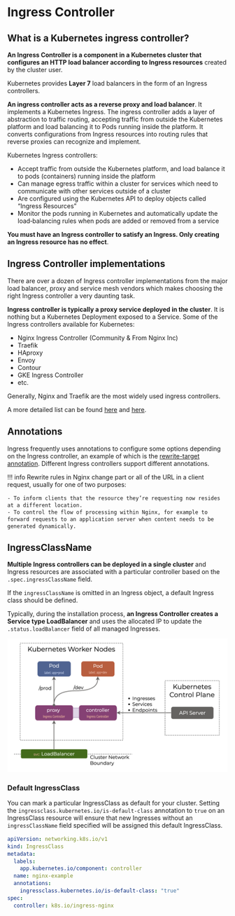 # Ingress Controller

## What is a Kubernetes ingress controller?

**An Ingress Controller is a component in a Kubernetes cluster that configures an HTTP load balancer according to Ingress resources** created by the cluster user.

Kubernetes provides **Layer 7** load balancers in the form of an Ingress controllers.

**An ingress controller acts as a reverse proxy and load balancer**. It implements a Kubernetes Ingress. The ingress controller adds a layer of abstraction to traffic routing, accepting traffic from outside the Kubernetes platform and load balancing it to Pods running inside the platform. It converts configurations from Ingress resources into routing rules that reverse proxies can recognize and implement.

Kubernetes Ingress controllers:

- Accept traffic from outside the Kubernetes platform, and load balance it to pods (containers) running inside the platform
- Can manage egress traffic within a cluster for services which need to communicate with other services outside of a cluster
- Are configured using the Kubernetes API to deploy objects called “Ingress Resources”
- Monitor the pods running in Kubernetes and automatically update the load‑balancing rules when pods are added or removed from a service

**You must have an Ingress controller to satisfy an Ingress. Only creating an Ingress resource has no effect**.


## Ingress Controller implementations

There are over a dozen of Ingress controller implementations from the major load balancer, proxy and service mesh vendors which makes choosing the right Ingress controller a very daunting task.

**Ingress controller is typically a proxy service deployed in the cluster**. It is nothing but a Kubernetes Deployment exposed to a Service. Some of the Ingress controllers available for Kubernetes:

- Nginx Ingress Controller (Community & From Nginx Inc)
- Traefik
- HAproxy
- Envoy
- Contour
- GKE Ingress Controller
- etc.

Generally, Nginx and Traefik are the most widely used ingress controllers.

A more detailed list can be found [here](https://docs.google.com/spreadsheets/d/191WWNpjJ2za6-nbG4ZoUMXMpUK8KlCIosvQB0f-oq3k/edit#gid=907731238) and [here](https://docs.google.com/spreadsheets/d/1DnsHtdHbxjvHmxvlu7VhzWcWgLAn_Mc5L1WlhLDA__k/edit#gid=0).

## Annotations

Ingress frequently uses annotations to configure some options depending on the Ingress controller, an example of which is the [rewrite-target annotation](https://github.com/kubernetes/ingress-nginx/blob/main/docs/examples/rewrite/README.md). Different Ingress controllers support different annotations.

!!! info
    Rewrite rules in Nginx change part or all of the URL in a client request, usually for one of two purposes:

    - To inform clients that the resource they’re requesting now resides at a different location.
    - To control the flow of processing within Nginx, for example to forward requests to an application server when content needs to be generated dynamically.


## IngressClassName

**Multiple Ingress controllers can be deployed in a single cluster** and Ingress resources are associated with a particular controller based on the `.spec.ingressClassName` field.

If the `ingressClassName` is omitted in an Ingress object, a default Ingress class should be defined.

Typically, during the installation process, **an Ingress Controller creates a Service type LoadBalancer** and uses the allocated IP to update the `.status.loadBalancer` field of all managed Ingresses.

![Ingress Controller and Service type LoadBalancer](../img/ingress/ingress-controller-svc-loadbalancer.png)

### Default IngressClass

You can mark a particular IngressClass as default for your cluster. Setting the `ingressclass.kubernetes.io/is-default-class` annotation to `true` on an IngressClass resource will ensure that new Ingresses without an `ingressClassName` field specified will be assigned this default IngressClass.

```yaml
apiVersion: networking.k8s.io/v1
kind: IngressClass
metadata:
  labels:
    app.kubernetes.io/component: controller
  name: nginx-example
  annotations:
    ingressclass.kubernetes.io/is-default-class: "true"
spec:
  controller: k8s.io/ingress-nginx
```

